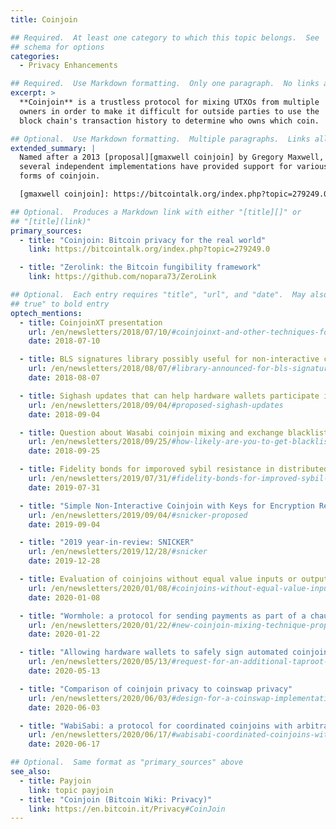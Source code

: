 ```yaml
---
title: Coinjoin

## Required.  At least one category to which this topic belongs.  See
## schema for options
categories:
  - Privacy Enhancements

## Required.  Use Markdown formatting.  Only one paragraph.  No links allowed.
excerpt: >
  **Coinjoin** is a trustless protocol for mixing UTXOs from multiple
  owners in order to make it difficult for outside parties to use the
  block chain's transaction history to determine who owns which coin.

## Optional.  Use Markdown formatting.  Multiple paragraphs.  Links allowed.
extended_summary: |
  Named after a 2013 [proposal][gmaxwell coinjoin] by Gregory Maxwell,
  several independent implementations have provided support for various
  forms of coinjoin.

  [gmaxwell coinjoin]: https://bitcointalk.org/index.php?topic=279249.0

## Optional.  Produces a Markdown link with either "[title][]" or
## "[title](link)"
primary_sources:
  - title: "Coinjoin: Bitcoin privacy for the real world"
    link: https://bitcointalk.org/index.php?topic=279249.0

  - title: "Zerolink: the Bitcoin fungibility framework"
    link: https://github.com/nopara73/ZeroLink

## Optional.  Each entry requires "title", "url", and "date".  May also use "feature:
## true" to bold entry
optech_mentions:
  - title: CoinjoinXT presentation
    url: /en/newsletters/2018/07/10/#coinjoinxt-and-other-techniques-for-deniable-transfers
    date: 2018-07-10

  - title: BLS signatures library possibly useful for non-interactive coinjoins
    url: /en/newsletters/2018/08/07/#library-announced-for-bls-signatures
    date: 2018-08-07

  - title: Sighash updates that can help hardware wallets participate in coinjoins
    url: /en/newsletters/2018/09/04/#proposed-sighash-updates
    date: 2018-09-04

  - title: Question about Wasabi coinjoin mixing and exchange blacklisting
    url: /en/newsletters/2018/09/25/#how-likely-are-you-to-get-blacklisted-by-an-exchange-if-you-use-wasabi-wallet-s-coinjoin-mixing
    date: 2018-09-25

  - title: Fidelity bonds for imporoved sybil resistance in distributed coinjoin
    url: /en/newsletters/2019/07/31/#fidelity-bonds-for-improved-sybil-resistance
    date: 2019-07-31

  - title: "Simple Non-Interactive Coinjoin with Keys for Encryption Reused (SNICKER)"
    url: /en/newsletters/2019/09/04/#snicker-proposed
    date: 2019-09-04

  - title: "2019 year-in-review: SNICKER"
    url: /en/newsletters/2019/12/28/#snicker
    date: 2019-12-28

  - title: Evaluation of coinjoins without equal value inputs or outputs
    url: /en/newsletters/2020/01/08/#coinjoins-without-equal-value-inputs-or-outputs
    date: 2020-01-08

  - title: "Wormhole: a protocol for sending payments as part of a chaumian coinjoin"
    url: /en/newsletters/2020/01/22/#new-coinjoin-mixing-technique-proposed
    date: 2020-01-22

  - title: "Allowing hardware wallets to safely sign automated coinjoin transactions"
    url: /en/newsletters/2020/05/13/#request-for-an-additional-taproot-signature-commitment
    date: 2020-05-13

  - title: "Comparison of coinjoin privacy to coinswap privacy"
    url: /en/newsletters/2020/06/03/#design-for-a-coinswap-implementation
    date: 2020-06-03

  - title: "WabiSabi: a protocol for coordinated coinjoins with arbitrary output values"
    url: /en/newsletters/2020/06/17/#wabisabi-coordinated-coinjoins-with-arbitrary-output-values
    date: 2020-06-17

## Optional.  Same format as "primary_sources" above
see_also:
  - title: Payjoin
    link: topic payjoin
  - title: "Coinjoin (Bitcoin Wiki: Privacy)"
    link: https://en.bitcoin.it/Privacy#CoinJoin
---
```

